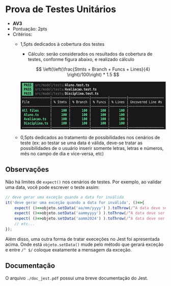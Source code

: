 # Prova de Testes Unitários

- **AV3**
- Pontuação: 2pts
- Critérios:
    - 1,5pts dedicados à cobertura dos testes
        - Cálculo: serão considerados os resultados da cobertura de testes, conforme figura abaixo, e realizado cálculo

        $$ \left(\left(\frac{Stmts + Branch + Funcs + Lines}{4} \right)/100\right) * 1.5 $$

        <center>
        <img src="test-coverage.png" height="150">
        </center>

    - 0,5pts dedicados ao tratamento de possibilidades nos cenários de teste (ex: ao testar se uma data é válida, deve-se tratar as possibilidades de o usuário inserir somente letras, letras e números, mês no campo de dia e vice-versa, etc) 

## Observações

Não há limites de `expect()` nos cenários de testes. Por exemplo, ao validar uma data, você pode escrever o teste assim:
```javascript
// deve gerar uma exceção quando a data for inválida
it('deve gerar uma exceção quando a data for inválida', ()=>{
    expect( ()=>objeto.setData('aa/mm/yyyy') ).toThrow(/^A data deve ser válida!$/);
    expect( ()=>objeto.setData('aammyyyy') ).toThrow(/^A data deve ser válida!$/);
    expect( ()=>objeto.setData('aamm2024') ).toThrow(/^A data deve ser válida!$/);
    // etc...
});
```

Além disso, uma outra forma de tratar execeções no Jest foi apresentada acima. Onde está `objeto.setData()` mude pelo método que gerará exceção e entre `/^ $/` coloque exatamente a mensagem da exceção. 

## Documentação

O arquivo `./doc_jest.pdf` possui uma breve documentação do Jest.
